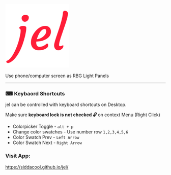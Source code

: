 <img src="https://raw.githubusercontent.com/siddacool/jel/master/jel.png" data-canonical-src="https://raw.githubusercontent.com/siddacool/jel/0.3.0/src/assets/log-c.svg" width="200" height="200" alt="jel"/>

Use phone/computer screen as RBG Light Panels

---

### ⌨ Keybaord Shortcuts
jel can be controlled with keyboard shortcuts on Desktop.

Make sure **keyboard lock is not checked 🔓** on context Menu (Right Click)

* Colorpicker Toggle  - `alt + p`
* Change color swatches - Use number row `1,2,3,4,5,6`
* Color Swatch Prev - `Left Arrow`
* Color Swatch Next - `Right Arrow`


### Visit App:
https://siddacool.github.io/jel/
